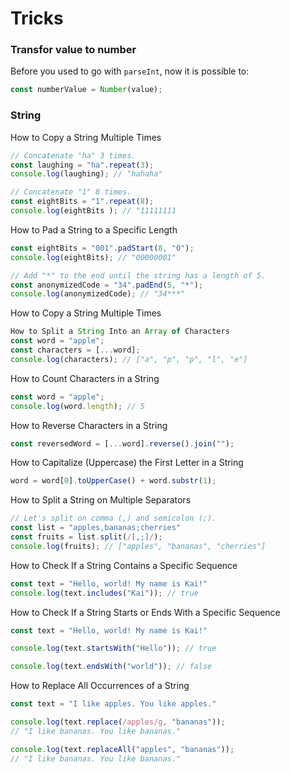 # Tricks

### Transfor value to number
Before you used to go with `parseInt`, now it is possible to:
```javascript
const numberValue = Number(value);
```

### String
How to Copy a String Multiple Times
```javascript
// Concatenate "ha" 3 times.
const laughing = "ha".repeat(3);
console.log(laughing); // "hahaha"

// Concatenate "1" 8 times.
const eightBits = "1".repeat(8);
console.log(eightBits ); // "11111111
```
How to Pad a String to a Specific Length
```javascript
const eightBits = "001".padStart(8, "0");
console.log(eightBits); // "00000001"

// Add "*" to the end until the string has a length of 5.
const anonymizedCode = "34".padEnd(5, "*");
console.log(anonymizedCode); // "34***"
```
How to Copy a String Multiple Times
```javascript
How to Split a String Into an Array of Characters
const word = "apple";
const characters = [...word];
console.log(characters); // ["a", "p", "p", "l", "e"]
```
How to Count Characters in a String
```javascript
const word = "apple";
console.log(word.length); // 5
```
How to Reverse Characters in a String 
```javascript
const reversedWord = [...word].reverse().join("");
```
How to Capitalize (Uppercase) the First Letter in a String 
```javascript
word = word[0].toUpperCase() + word.substr(1);
```
How to Split a String on Multiple Separators
```javascript
// Let's split on comma (,) and semicolon (;).
const list = "apples,bananas;cherries"
const fruits = list.split(/[,;]/);
console.log(fruits); // ["apples", "bananas", "cherries"]
```
How to Check If a String Contains a Specific Sequence 
```javascript
const text = "Hello, world! My name is Kai!"
console.log(text.includes("Kai")); // true
```
How to Check If a String Starts or Ends With a Specific Sequence 
```javascript
const text = "Hello, world! My name is Kai!"

console.log(text.startsWith("Hello")); // true

console.log(text.endsWith("world")); // false
```
How to Replace All Occurrences of a String 
```javascript
const text = "I like apples. You like apples."

console.log(text.replace(/apples/g, "bananas"));
// "I like bananas. You like bananas."

console.log(text.replaceAll("apples", "bananas"));
// "I like bananas. You like bananas."

```